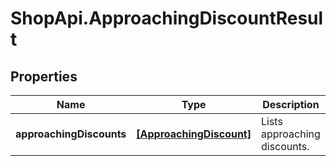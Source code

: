 # ShopApi.ApproachingDiscountResult

## Properties
Name | Type | Description | Notes
------------ | ------------- | ------------- | -------------
**approachingDiscounts** | [**[ApproachingDiscount]**](ApproachingDiscount.md) | Lists approaching discounts. | [optional] 

